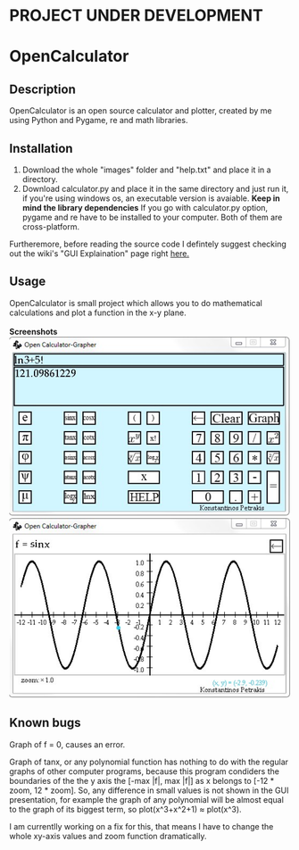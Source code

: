 # PROJECT UNDER DEVELOPMENT 

# OpenCalculator

## Description
OpenCalculator is an open source calculator and plotter, created by me using Python and Pygame, re and math libraries.

## Installation
1. Download the whole "images" folder and "help.txt" and place it in a directory.
2. Download calculator.py and place it in the same directory and just run it, if you're using windows os, an executable version is avaiable. 
**Keep in mind the library dependencies**
If you go with calculator.py option, pygame and re have to be installed to your computer. Both of them are cross-platform. 


Furtheremore, before reading the source code I defintely suggest checking out the wiki's "GUI Explaination" page right [here.](https://github.com/KonstantinosPetrakis/OpenCalculator/wiki/GUI-explanation)

## Usage
OpenCalculator is small project which allows you to do mathematical calculations and plot a function in the x-y plane. 
<br> <br>
**Screenshots**
<br>
![Screenshot1](/wiki_files/screenshot1.jpg)
<br>
![Screenshot2](/wiki_files/screenshot2.jpg)

## Known bugs

Graph of f = 0, causes an error.

Graph of tanx, or any polynomial function has nothing to do with the regular graphs of other computer programs, because this program condiders
the boundaries of the the y axis the [-max |f|, max |f|] as  x belongs to [-12 * zoom, 12 * zoom].
So, any difference in small values is not shown in the GUI presentation, for example the graph of any polynomial will be almost equal to
the graph of its biggest term, so plot(x^3+x^2+1) ≈ plot(x^3).

I am currentlly working on a fix for this, that means I have to change the whole xy-axis values and zoom function dramatically. 
